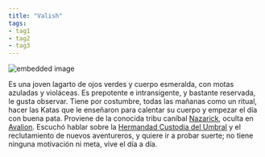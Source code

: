 ```yaml
---
title: "Valish"
tags:
- tag1
- tag2
- tag3
---
```


![embedded image](https://assets.legendkeeper.com/5edc04d5-5462-4f57-874e-3feac30712ac.png "Attachment")

Es una joven lagarto de ojos verdes y cuerpo esmeralda, con motas azuladas y violáceas. Es prepotente e intransigente, y bastante reservada, le gusta observar. Tiene por costumbre, todas las mañanas como un ritual, hacer las Katas que le enseñaron para calentar su cuerpo y empezar el día con buena pata. Proviene de la conocida tribu caníbal [Nazarick](https://www.legendkeeper.com/app/ckvil5g57t6310808rct5ktxd/ckz8dqo5p00e5036csu63yytj/), oculta en [Avalion](https://www.legendkeeper.com/app/ckvil5g57t6310808rct5ktxd/ckz78jdf80007036cm4izhj6d/). Escuchó hablar sobre la [Hermandad Custodia del Umbral](https://www.legendkeeper.com/app/ckvil5g57t6310808rct5ktxd/ckw9rh8iy001z036c9lsfyugo/) y el reclutamiento de nuevos aventureros, y quiere ir a probar suerte; no tiene ninguna motivación ni meta, vive el día a día.